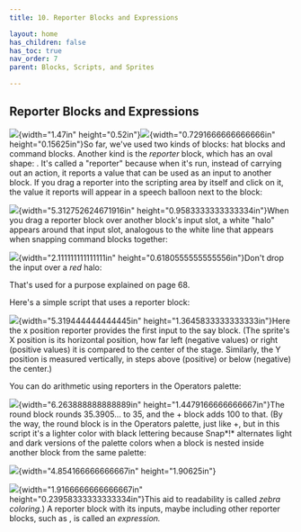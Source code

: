```yaml
---
title: 10. Reporter Blocks and Expressions

layout: home
has_children: false
has_toc: true
nav_order: 7
parent: Blocks, Scripts, and Sprites

---
```


Reporter Blocks and Expressions
-------------------------------

![](image65.png){width="1.47in"
height="0.52in"}![](image66.png){width="0.7291666666666666in"
height="0.15625in"}So far, we've used two kinds of blocks: hat blocks
and command blocks. Another kind is the *reporter* block, which has an
oval shape: . It's called a "reporter" because when it's run, instead of
carrying out an action, it reports a value that can be used as an input
to another block. If you drag a reporter into the scripting area by
itself and click on it, the value it reports will appear in a speech
balloon next to the block:

![](image67.png){width="5.312752624671916in"
height="0.9583333333333334in"}When you drag a reporter block over
another block's input slot, a white "halo" appears around that input
slot, analogous to the white line that appears when snapping command
blocks together:

![](image71.png){width="2.111111111111111in"
height="0.6180555555555556in"}Don't drop the input over a *red* halo:

That's used for a purpose explained on page 68.

Here's a simple script that uses a reporter block:

![](image72.png){width="5.319444444444445in"
height="1.3645833333333333in"}Here the x position reporter provides the
first input to the say block. (The sprite's X position is its horizontal
position, how far left (negative values) or right (positive values) it
is compared to the center of the stage. Similarly, the Y position is
measured vertically, in steps above (positive) or below (negative) the
center.)

You can do arithmetic using reporters in the Operators palette:

![](image76.png){width="6.263888888888889in"
height="1.4479166666666667in"}The round block rounds 35.3905... to 35,
and the + block adds 100 to that. (By the way, the round block is in the
Operators palette, just like +, but in this script it's a lighter color
with black lettering because Snap*!* alternates light and dark versions
of the palette colors when a block is nested inside another block from
the same palette:

![](image80.png){width="4.854166666666667in"
height="1.90625in"}

![](image81.png){width="1.9166666666666667in"
height="0.23958333333333334in"}This aid to readability is called *zebra
coloring.*) A reporter block with its inputs, maybe including other
reporter blocks, such as , is called an *expression.*

